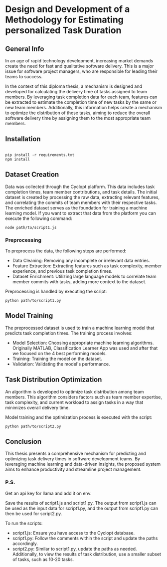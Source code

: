 # Design and Development of a Methodology for Estimating personalized Task Duration

## General Info
In an age of rapid technology development, increasing market demands create the need for fast and qualitative software delivery. This is a major issue for software project managers, who are responsible for leading their teams to success.

In the context of this diploma thesis, a mechanism is designed and developed for calculating the delivery time of tasks assigned to team members. By leveraging task completion data for each team, features can be extracted to estimate the completion time of new tasks by the same or new team members. Additionally, this information helps create a mechanism to optimize the distribution of these tasks, aiming to reduce the overall software delivery time by assigning them to the most appropriate team members.

## Installation 
```

pip install -r requirements.txt
npm install

```


## Dataset Creation
Data was collected through the Cyclopt platform. This data includes task completion times, team member contributions, and task details. The initial dataset is created by processing the raw data, extracting relevant features, and correlating the commits of team members with their respective tasks. The enriched dataset serves as the foundation for training a machine learning model. If you want to extract that data from the platform you can execute the following command:

``` node path/to/script1.js ```


### Preprocessing
To preprocess the data, the following steps are performed:

* Data Cleaning: Removing any incomplete or irrelevant data entries.
* Feature Extraction: Extracting features such as task complexity, member experience, and previous task completion times.
* Dataset Enrichment: Utilizing large language models to correlate team member commits with tasks, adding more context to the dataset.

Preprocessing is handled by executing the script:

``` python path/to/script1.py ```


## Model Training
The preprocessed dataset is used to train a machine learning model that predicts task completion times. The training process involves:

* Model Selection: Choosing appropriate machine learning algorithms. Originally MATLAB, Classification Learner App was used and after that we focused on the 4 best performing models. 
* Training: Training the model on the dataset.
* Validation: Validating the model's performance.

## Task Distribution Optimization
An algorithm is developed to optimize task distribution among team members. This algorithm considers factors such as team member expertise, task complexity, and current workload to assign tasks in a way that minimizes overall delivery time.

Model training and the optimization process is executed with the script:

``` python path/to/script2.py ```

## Conclusion
This thesis presents a comprehensive mechanism for predicting and optimizing task delivery times in software development teams. By leveraging machine learning and data-driven insights, the proposed system aims to enhance productivity and streamline project management.


### P.S.
Get an api key for llama and add it on env.

Save the results of script1.js and script1.py. The output from script1.js can be used as the input data for script1.py, and the output from script1.py can then be used for script2.py.

To run the scripts:

* script1.js: Ensure you have access to the Cyclopt database.
* script1.py: Follow the comments within the script and update the paths accordingly.
* script2.py: Similar to script1.py, update the paths as needed. Additionally, to view the results of task distribution, use a smaller subset of tasks, such as 10-20 tasks.